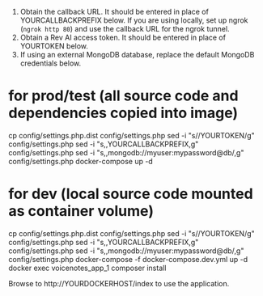 
1. Obtain the callback URL. It should be entered in place of YOURCALLBACKPREFIX below. If you are using locally, set up ngrok (`ngrok http 80`) and use the callback URL for the ngrok tunnel.
2. Obtain a Rev AI access token. It should be entered in place of YOURTOKEN below.
3. If using an external MongoDB database, replace the default MongoDB credentials below.

# for prod/test (all source code and dependencies copied into image)
cp config/settings.php.dist config/settings.php
sed -i "s/<TOKEN>/YOURTOKEN/g" config/settings.php
sed -i "s,<CALLBACK-PREFIX>,YOURCALLBACKPREFIX,g" config/settings.php
sed -i "s,<MONGODB-URI>,mongodb://myuser:mypassword@db/,g" config/settings.php
docker-compose up -d

# for dev (local source code mounted as container volume)
cp config/settings.php.dist config/settings.php
sed -i "s/<TOKEN>/YOURTOKEN/g" config/settings.php
sed -i "s,<CALLBACK-PREFIX>,YOURCALLBACKPREFIX,g" config/settings.php
sed -i "s,<MONGODB-URI>,mongodb://myuser:mypassword@db/,g" config/settings.php
docker-compose -f docker-compose.dev.yml up -d
docker exec voicenotes_app_1 composer install

Browse to http://YOURDOCKERHOST/index to use the application.